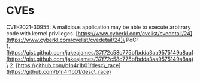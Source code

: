# CVEs

CVE-2021-30955: A malicious application may be able to execute arbitrary code with kernel privileges. [https://www.cyberkl.com/cvelist/cvedetail/24](https://www.cyberkl.com/cvelist/cvedetail/24)\
PoC: \
1\. [https://gist.github.com/jakeajames/37f72c58c775bfbdda3aa9575149a8aa](https://gist.github.com/jakeajames/37f72c58c775bfbdda3aa9575149a8aa)\
2\. [https://github.com/b1n4r1b01/desc\_race](https://github.com/b1n4r1b01/desc\_race)


